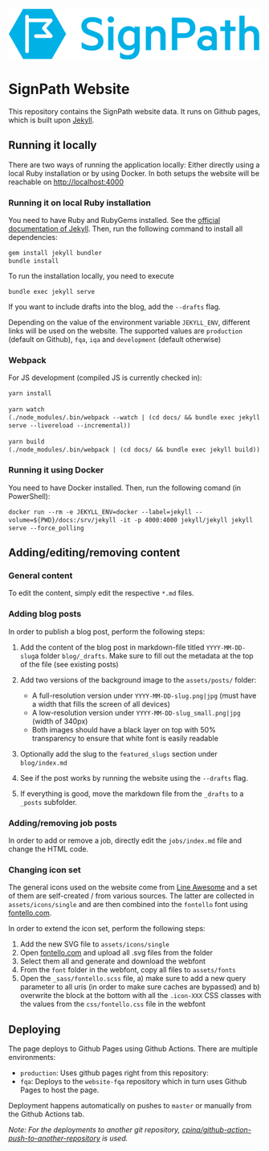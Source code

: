 [![SignPath logo](./docs/assets/logo_signpath_500.png)](https://about.signpath.io)

# SignPath Website

This repository contains the SignPath website data. It runs on Github pages, which is built upon [Jekyll](https://jekyllrb.com).

## Running it locally
There are two ways of running the application locally: Either directly using a local Ruby installation or by using Docker. In both setups the website will be reachable on [http://localhost:4000](http://localhost:4000)

### Running it on local Ruby installation
You need to have Ruby and RubyGems installed. See the [official documentation of Jekyll](https://jekyllrb.com/docs/installation/).
Then, run the following command to install all dependencies:

	gem install jekyll bundler
	bundle install

To run the installation locally, you need to execute

	bundle exec jekyll serve

If you want to include drafts into the blog, add the `--drafts` flag.

Depending on the value of the environment variable `JEKYLL_ENV`, different links will be used on the website. The supported values are `production` (default on Github), `fqa`, `iqa` and `development` (default otherwise)

### Webpack
For JS development (compiled JS is currently checked in):

	yarn install

	yarn watch
	(./node_modules/.bin/webpack --watch | (cd docs/ && bundle exec jekyll serve --livereload --incremental))

	yarn build
	(./node_modules/.bin/webpack | (cd docs/ && bundle exec jekyll build))


### Running it using Docker
You need to have Docker installed.
Then, run the following comand (in PowerShell):

	docker run --rm -e JEKYLL_ENV=docker --label=jekyll --volume=${PWD}/docs:/srv/jekyll -it -p 4000:4000 jekyll/jekyll jekyll serve --force_polling

## Adding/editing/removing content

### General content

To edit the content, simply edit the respective `*.md` files.

### Adding blog posts

In order to publish a blog post, perform the following steps:

1. Add the content of the blog post in markdown-file titled `YYYY-MM-DD-slug`a folder `blog/_drafts`. Make sure to fill out the metadata at the top of the file (see existing posts)
2. Add two versions of the background image to the `assets/posts/` folder:
 	
 	* A full-resolution version under `YYYY-MM-DD-slug.png|jpg` (must have a width that fills the screen of all devices)
 	* A low-resolution version under `YYYY-MM-DD-slug_small.png|jpg` (width of 340px)
 	* Both images should have a black layer on top with 50% transparency to ensure that white font is easily readable
3. Optionally add the slug to the `featured_slugs` section under `blog/index.md`
4. See if the post works by running the website using the `--drafts` flag.
5. If everything is good, move the markdown file from the `_drafts` to a `_posts` subfolder.

### Adding/removing job posts

In order to add or remove a job, directly edit the `jobs/index.md` file and change the HTML code.

### Changing icon set

The general icons used on the website come from [Line Awesome](https://icons8.com/line-awesome) and a set of them are self-created / from various sources. The latter are collected in `assets/icons/single` and are then combined into the `fontello` font using [fontello.com](http://fontello.com/).

In order to extend the icon set, perform the following steps:

1. Add the new SVG file to `assets/icons/single`
2. Open [fontello.com](http://fontello.com/) and upload all .svg files from the folder
3. Select them all and generate and download the webfont
4. From the `font` folder in the webfont, copy all files to `assets/fonts`
5. Open the `_sass/fontello.scss` file, a) make sure to add a new query parameter to all uris (in order to make sure caches are bypassed) and b) overwrite the block at the bottom with all the `.icon-XXX` CSS classes with the values from the `css/fontello.css` file in the webfont


## Deploying

The page deploys to Github Pages using Github Actions. There are multiple environments:

* `production`: Uses github pages right from this repository:
* `fqa`: Deploys to the `website-fqa` repository which in turn uses Github Pages to host the page. 

Deployment happens automatically on pushes to `master` or manually from the Github Actions tab.

_Note: For the deployments to another git repository, [cpina/github-action-push-to-another-repository](https://github.com/marketplace/actions/push-directory-to-another-repository) is used._
